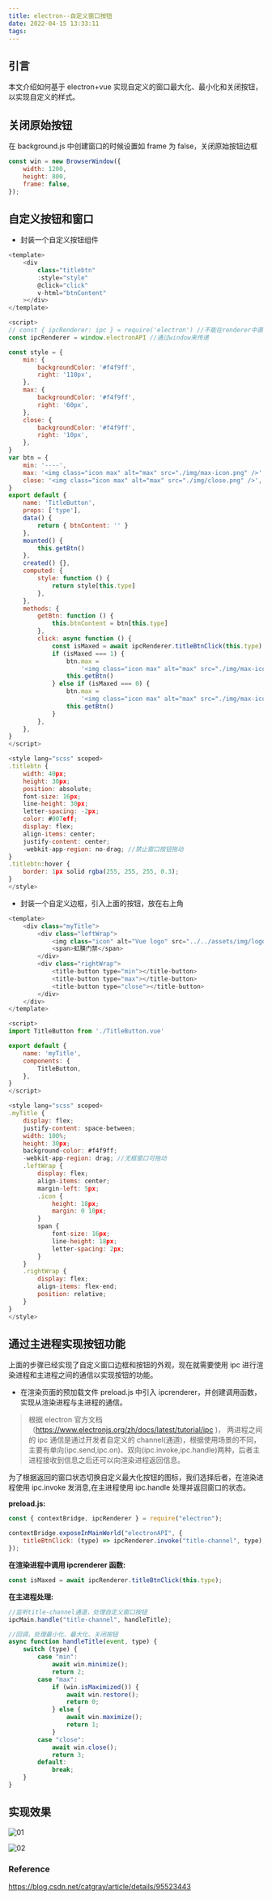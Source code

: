```yaml
---
title: electron--自定义窗口按钮
date: 2022-04-15 13:33:11
tags:
---
```


## 引言

本文介绍如何基于 electron+vue 实现自定义的窗口最大化、最小化和关闭按钮，以实现自定义的样式。

## 关闭原始按钮

在 background.js 中创建窗口的时候设置如 frame 为 false，关闭原始按钮边框

```js
const win = new BrowserWindow({
    width: 1200,
    height: 800,
    frame: false,
});
```

## 自定义按钮和窗口

-   封装一个自定义按钮组件

```js
<template>
    <div
        class="titlebtn"
        :style="style"
        @click="click"
        v-html="btnContent"
    ></div>
</template>

<script>
// const { ipcRenderer: ipc } = require('electron') //不能在renderer中直接引用node的组件
const ipcRenderer = window.electronAPI //通过window来传递

const style = {
    min: {
        backgroundColor: '#f4f9ff',
        right: '110px',
    },
    max: {
        backgroundColor: '#f4f9ff',
        right: '60px',
    },
    close: {
        backgroundColor: '#f4f9ff',
        right: '10px',
    },
}
var btn = {
    min: '----',
    max: '<img class="icon max" alt="max" src="./img/max-icon.png" />',
    close: '<img class="icon max" alt="max" src="./img/close.png" />',
}
export default {
    name: 'TitleButton',
    props: ['type'],
    data() {
        return { btnContent: '' }
    },
    mounted() {
        this.getBtn()
    },
    created() {},
    computed: {
        style: function () {
            return style[this.type]
        },
    },
    methods: {
        getBtn: function () {
            this.btnContent = btn[this.type]
        },
        click: async function () {
            const isMaxed = await ipcRenderer.titleBtnClick(this.type)
            if (isMaxed === 1) {
                btn.max =
                    '<img class="icon max" alt="max" src="./img/max-icon2.png" />'
                this.getBtn()
            } else if (isMaxed === 0) {
                btn.max =
                    '<img class="icon max" alt="max" src="./img/max-icon.png" />'
                this.getBtn()
            }
        },
    },
}
</script>

<style lang="scss" scoped>
.titlebtn {
    width: 40px;
    height: 30px;
    position: absolute;
    font-size: 16px;
    line-height: 30px;
    letter-spacing: -2px;
    color: #007eff;
    display: flex;
    align-items: center;
    justify-content: center;
    -webkit-app-region: no-drag; //禁止窗口按钮拖动
}
.titlebtn:hover {
    border: 1px solid rgba(255, 255, 255, 0.3);
}
</style>
```

-   封装一个自定义边框，引入上面的按钮，放在右上角

```js
<template>
    <div class="myTitle">
        <div class="leftWrap">
            <img class="icon" alt="Vue logo" src="../../assets/img/logo.png" />
            <span>虹膜门禁</span>
        </div>
        <div class="rightWrap">
            <title-button type="min"></title-button>
            <title-button type="max"></title-button>
            <title-button type="close"></title-button>
        </div>
    </div>
</template>

<script>
import TitleButton from './TitleButton.vue'

export default {
    name: 'myTitle',
    components: {
        TitleButton,
    },
}
</script>

<style lang="scss" scoped>
.myTitle {
    display: flex;
    justify-content: space-between;
    width: 100%;
    height: 30px;
    background-color: #f4f9ff;
    -webkit-app-region: drag; //无框窗口可拖动
    .leftWrap {
        display: flex;
        align-items: center;
        margin-left: 5px;
        .icon {
            height: 18px;
            margin: 0 10px;
        }
        span {
            font-size: 16px;
            line-height: 18px;
            letter-spacing: 2px;
        }
    }
    .rightWrap {
        display: flex;
        align-items: flex-end;
        position: relative;
    }
}
</style>
```

## 通过主进程实现按钮功能

上面的步骤已经实现了自定义窗口边框和按钮的外观，现在就需要使用 ipc 进行渲染进程和主进程之间的通信以实现按钮的功能。

-   在渲染页面的预加载文件 preload.js 中引入 ipcrenderer，并创建调用函数，实现从渲染进程与主进程的通信。

> 根据 electron 官方文档（https://www.electronjs.org/zh/docs/latest/tutorial/ipc )， 两进程之间的 ipc 通信是通过开发者自定义的 channel(通道)，根据使用场景的不同，主要有单向(ipc.send,ipc.on)、双向(ipc.invoke,ipc.handle)两种，后者主进程接收到信息之后还可以向渲染进程返回信息。

为了根据返回的窗口状态切换自定义最大化按钮的图标，我们选择后者，在渲染进程使用 ipc.invoke 发消息,在主进程使用 ipc.handle 处理并返回窗口的状态。

**preload.js:**

```js
const { contextBridge, ipcRenderer } = require("electron");

contextBridge.exposeInMainWorld("electronAPI", {
    titleBtnClick: (type) => ipcRenderer.invoke("title-channel", type),
});
```

**在渲染进程中调用 ipcrenderer 函数:**

```js
const isMaxed = await ipcRenderer.titleBtnClick(this.type);
```

**在主进程处理:**

```js
//监听title-channel通道，处理自定义窗口按钮
ipcMain.handle("title-channel", handleTitle);

//回调，处理最小化、最大化、关闭按钮
async function handleTitle(event, type) {
    switch (type) {
        case "min":
            await win.minimize();
            return 2;
        case "max":
            if (win.isMaximized()) {
                await win.restore();
                return 0;
            } else {
                await win.maximize();
                return 1;
            }
        case "close":
            await win.close();
            return 3;
        default:
            break;
    }
}
```

## 实现效果

![01](./pic/1-1.png)

![02](./pic/1-2.png)

### Reference

https://blog.csdn.net/catgray/article/details/95523443
